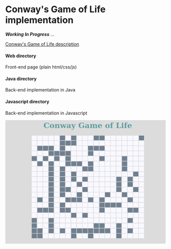 # Conway's Game of Life implementation


_**Working In Progress** ..._


[Conway's Game of Life description](https://en.wikipedia.org/wiki/Conway%27s_Game_of_Life)


#### Web directory
Front-end page (plain html/css/js)

#### Java directory
Back-end implementation in Java

#### Javascript directory
Back-end implementation in Javascript


<img src="https://github.com/tiagoamp/conway-game-of-life/blob/development/screenshot.png" />
